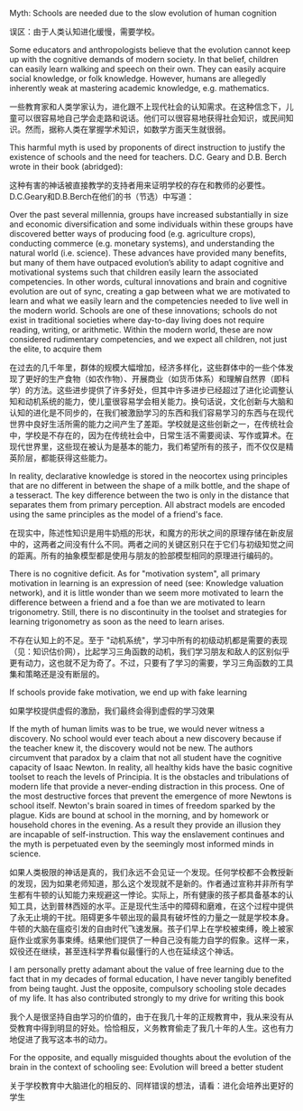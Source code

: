 Myth: Schools are needed due to the slow evolution of human cognition

误区：由于人类认知进化缓慢，需要学校。

Some educators and anthropologists believe that the evolution cannot keep up with the cognitive demands of modern society. In that belief, children can easily learn walking and speech on their own. They can easily acquire social knowledge, or folk knowledge. However, humans are allegedly inherently weak at mastering academic knowledge, e.g. mathematics.

一些教育家和人类学家认为，进化跟不上现代社会的认知需求。在这种信念下，儿童可以很容易地自己学会走路和说话。他们可以很容易地获得社会知识，或民间知识。然而，据称人类在掌握学术知识，如数学方面天生就很弱。

This harmful myth is used by proponents of direct instruction to justify the existence of schools and the need for teachers. D.C. Geary and D.B. Berch wrote in their book (abridged):

这种有害的神话被直接教学的支持者用来证明学校的存在和教师的必要性。D.C.Geary和D.B.Berch在他们的书（节选）中写道：

Over the past several millennia, groups have increased substantially in size and economic diversification and some individuals within these groups have discovered better ways of producing food (e.g. agriculture crops), conducting commerce (e.g. monetary systems), and understanding the natural world (i.e. science). These advances have provided many benefits, but many of them have outpaced evolution’s ability to adapt cognitive and motivational systems such that children easily learn the associated competencies. In other words, cultural innovations and brain and cognitive evolution are out of sync, creating a gap between what we are motivated to learn and what we easily learn and the competencies needed to live well in the modern world. Schools are one of these innovations; schools do not exist in traditional societies where day-to-day living does not require reading, writing, or arithmetic. Within the modern world, these are now considered rudimentary competencies, and we expect all children, not just the elite, to acquire them

在过去的几千年里，群体的规模大幅增加，经济多样化，这些群体中的一些个体发现了更好的生产食物（如农作物）、开展商业（如货币体系）和理解自然界（即科学）的方法。这些进步提供了许多好处，但其中许多进步已经超过了进化论调整认知和动机系统的能力，使儿童很容易学会相关能力。换句话说，文化创新与大脑和认知的进化是不同步的，在我们被激励学习的东西和我们容易学习的东西与在现代世界中良好生活所需的能力之间产生了差距。学校就是这些创新之一，在传统社会中，学校是不存在的，因为在传统社会中，日常生活不需要阅读、写作或算术。在现代世界里，这些现在被认为是基本的能力，我们希望所有的孩子，而不仅仅是精英阶层，都能获得这些能力。

In reality, declarative knowledge is stored in the neocortex using principles that are no different in between the shape of a milk bottle, and the shape of a tesseract. The key difference between the two is only in the distance that separates them from primary perception. All abstract models are encoded using the same principles as the model of a friend's face.

在现实中，陈述性知识是用牛奶瓶的形状，和魔方的形状之间的原理存储在新皮层中的，这两者之间没有什么不同。两者之间的关键区别只在于它们与初级知觉之间的距离。所有的抽象模型都是使用与朋友的脸部模型相同的原理进行编码的。

There is no cognitive deficit. As for "motivation system", all primary motivation in learning is an expression of need (see: Knowledge valuation network), and it is little wonder than we seem more motivated to learn the difference between a friend and a foe than we are motivated to learn trigonometry. Still, there is no discontinuity in the toolset and strategies for learning trigonometry as soon as the need to learn arises.

不存在认知上的不足。至于 "动机系统"，学习中所有的初级动机都是需要的表现（见：知识估价网），比起学习三角函数的动机，我们学习朋友和敌人的区别似乎更有动力，这也就不足为奇了。不过，只要有了学习的需要，学习三角函数的工具集和策略还是没有断层的。

If schools provide fake motivation, we end up with fake learning

如果学校提供虚假的激励，我们最终会得到虚假的学习效果

If the myth of human limits was to be true, we would never witness a discovery. No school would ever teach about a new discovery because if the teacher knew it, the discovery would not be new. The authors circumvent that paradox by a claim that not all student have the cognitive capacity of Isaac Newton. In reality, all healthy kids have the basic cognitive toolset to reach the levels of Principia. It is the obstacles and tribulations of modern life that provide a never-ending distraction in this process. One of the most destructive forces that prevent the emergence of more Newtons is school itself. Newton's brain soared in times of freedom sparked by the plague. Kids are bound at school in the morning, and by homework or household chores in the evening. As a result they provide an illusion they are incapable of self-instruction. This way the enslavement continues and the myth is perpetuated even by the seemingly most informed minds in science.

如果人类极限的神话是真的，我们永远不会见证一个发现。任何学校都不会教授新的发现，因为如果老师知道，那么这个发现就不是新的。作者通过宣称并非所有学生都有牛顿的认知能力来规避这一悖论。实际上，所有健康的孩子都具备基本的认知工具，达到普林西娅的水平。正是现代生活中的障碍和磨难，在这个过程中提供了永无止境的干扰。阻碍更多牛顿出现的最具有破坏性的力量之一就是学校本身。牛顿的大脑在瘟疫引发的自由时代飞速发展。孩子们早上在学校被束缚，晚上被家庭作业或家务事束缚。结果他们提供了一种自己没有能力自学的假象。这样一来，奴役还在继续，甚至连科学界看似最懂行的人也在延续这个神话。

I am personally pretty adamant about the value of free learning due to the fact that in my decades of formal education, I have never tangibly benefited from being taught. Just the opposite, compulsory schooling stole decades of my life. It has also contributed strongly to my drive for writing this book

我个人是很坚持自由学习的价值的，由于在我几十年的正规教育中，我从来没有从受教育中得到明显的好处。恰恰相反，义务教育偷走了我几十年的人生。这也有力地促进了我写这本书的动力。

For the opposite, and equally misguided thoughts about the evolution of the brain in the context of schooling see: Evolution will breed a better student

关于学校教育中大脑进化的相反的、同样错误的想法，请看：进化会培养出更好的学生